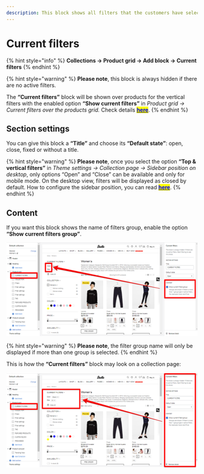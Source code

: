 ```yaml
---
description: This block shows all filters that the customers have selected.
---
```


# Current filters

{% hint style="info" %}
**Collections -> Product grid -> Add block -> Current filters**
{% endhint %}

{% hint style="warning" %}
**Please note**, this block is always hidden if there are no active filters.&#x20;

The **“Current filters”** block will be shown over products for the vertical filters with the enabled option **“Show current filters”** in _Product grid -> Current filters over the products grid._ Check details [<mark style="color:blue;">**here**</mark>](https://mpithemes.gitbook.io/shella-shopify-theme/collections/content#current-filters-over-the-products-grid).
{% endhint %}

## Section settings

&#x20;You can give this block a **“Title”** and choose its **“Default state”**: open, close, fixed or without a title.&#x20;

{% hint style="warning" %}
**Please note**, once you select the option **“Top & vertical filters”** in _Theme settings -> Collection page -> Sidebar position on desktop_, only options “Open” and “Close” can be available and only for mobile mode. On the desktop view, filters will be displayed as closed by default. How to configure the sidebar position, you can read [<mark style="color:blue;">**here**</mark>](https://mpithemes.gitbook.io/shella-shopify-theme/theme-settings/collection-page-1#sidebar-position-on-desktop).
{% endhint %}

## Content

&#x20;If you want this block shows the name of filters group, enable the option **“Show current filters group”**.

![](<../../.gitbook/assets/current filters group.png>)

{% hint style="warning" %}
**Please note**, the filter group name will only be displayed if more than one group is selected.
{% endhint %}

&#x20;This is how the **“Current filters”** block may look on a collection page:

![](<../../.gitbook/assets/current filters.png>)
